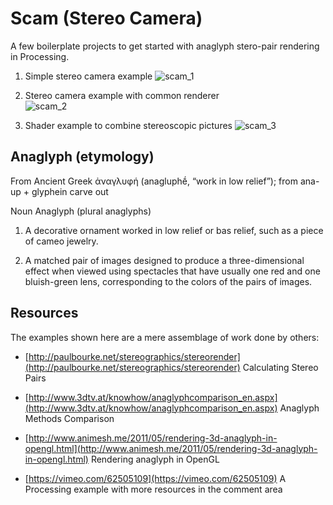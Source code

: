 Scam (Stereo Camera)
====================

A few boilerplate projects to get started with anaglyph stero-pair rendering in Processing.

1. Simple stereo camera example 
   ![scam_1](images/scam_1)

2. Stereo camera example with common renderer   
   ![scam_2](images/scam_2)

3. Shader example to combine stereoscopic pictures
   ![scam_3](images/scam_3)


Anaglyph (etymology)
--------------------

From Ancient Greek ἀναγλυφή (anagluphḗ, “work in low relief”); from ana- up + glyphein carve out

Noun
Anaglyph (plural anaglyphs)

1. A decorative ornament worked in low relief or bas relief, such as a piece of cameo jewelry.

2. A matched pair of images designed to produce a three-dimensional effect when viewed using spectacles that have usually one red and one bluish-green lens, corresponding to the colors of the pairs of images.


Resources
---------

The examples shown here are a mere assemblage of work done by others:

* [http://paulbourke.net/stereographics/stereorender](http://paulbourke.net/stereographics/stereorender) 
  Calculating Stereo Pairs

* [http://www.3dtv.at/knowhow/anaglyphcomparison_en.aspx](http://www.3dtv.at/knowhow/anaglyphcomparison_en.aspx) 
  Anaglyph Methods Comparison

* [http://www.animesh.me/2011/05/rendering-3d-anaglyph-in-opengl.html](http://www.animesh.me/2011/05/rendering-3d-anaglyph-in-opengl.html) 
  Rendering anaglyph in OpenGL

* [https://vimeo.com/62505109](https://vimeo.com/62505109) 
  A Processing example with more resources in the comment area

